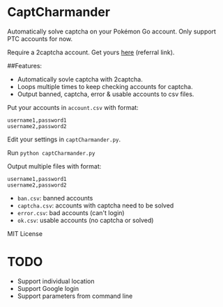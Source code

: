 # CaptCharmander

Automatically solve captcha on your Pokémon Go account. Only support PTC accounts for now. 

Require a 2captcha account. Get yours [here](http://2captcha.com/?from=2242107) (referral link).

##Features:

* Automatically sovle captcha with 2captcha.
* Loops multiple times to keep checking accounts for captcha.
* Output banned, captcha, error & usable accounts to csv files.

Put your accounts in `account.csv` with format: 
```
username1,password1
username2,password2
```

Edit your settings in `captCharmander.py`.

Run `python captCharmander.py`

Output multiple files with format: 
```
username1,password1
username2,password2
```

* `ban.csv`: banned accounts
* `captcha.csv`: accounts with captcha need to be solved
* `error.csv`: bad accounts (can't login)
* `ok.csv`: usable accounts (no captcha or solved)

MIT License

# TODO

* Support individual location
* Support Google login
* Support parameters from command line